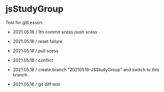 # jsStudyGroup

Test for gitLesson.

* 2021.05.18 / 1th commit scess push scess
* 2021.05.18 / reset failure
* 2021.05.18 / pull scess
* 2021.05.18 / conflict

* 2021.05.18 / create branch "20210519-JSStudyGroup" and switch to this branch.
* 2021.05.18 / git diff test